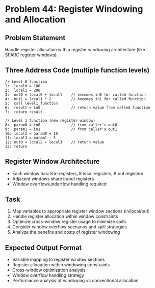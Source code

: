 # Problem 44: Register Windowing and Allocation

## Problem Statement
Handle register allocation with a register windowing architecture (like SPARC register windows).

## Three Address Code (multiple function levels)
```
// Level 0 function
1:  local0 = 100
2:  local1 = 200
3:  out0 = local0 + local1    // becomes in0 for called function
4:  out1 = local1 * 2         // becomes in1 for called function
5:  call level1_function
6:  result = in0              // return value from called function
7:  return result

// Level 1 function (new register window)
8:  param0 = in0              // from caller's out0
9:  param1 = in1              // from caller's out1
10: local2 = param0 + 10
11: local3 = param1 - 5
12: out0 = local2 + local3    // return value
13: return
```

## Register Window Architecture
- Each window has: 8 in registers, 8 local registers, 8 out registers
- Adjacent windows share in/out registers
- Window overflow/underflow handling required

## Task
1. Map variables to appropriate register window sections (in/local/out)
2. Handle register allocation within window constraints
3. Optimize cross-window register usage to minimize spills
4. Consider window overflow scenarios and spill strategies
5. Analyze the benefits and costs of register windowing

## Expected Output Format
- Variable mapping to register window sections
- Register allocation within windowing constraints
- Cross-window optimization analysis
- Window overflow handling strategy
- Performance analysis of windowing vs conventional allocation